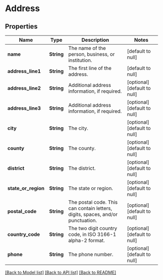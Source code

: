 # Address

## Properties
Name | Type | Description | Notes
------------ | ------------- | ------------- | -------------
**name** | **String** | The name of the person, business, or institution. | [default to null]
**address_line1** | **String** | The first line of the address. | [default to null]
**address_line2** | **String** | Additional address information, if required. | [optional] [default to null]
**address_line3** | **String** | Additional address information, if required. | [optional] [default to null]
**city** | **String** | The city. | [optional] [default to null]
**county** | **String** | The county. | [optional] [default to null]
**district** | **String** | The district. | [optional] [default to null]
**state_or_region** | **String** | The state or region. | [optional] [default to null]
**postal_code** | **String** | The postal code. This can contain letters, digits, spaces, and/or punctuation. | [optional] [default to null]
**country_code** | **String** | The two digit country code, in ISO 3166-1 alpha-2 format. | [optional] [default to null]
**phone** | **String** | The phone number. | [optional] [default to null]

[[Back to Model list]](../README.md#documentation-for-models) [[Back to API list]](../README.md#documentation-for-api-endpoints) [[Back to README]](../README.md)



